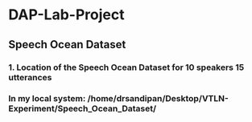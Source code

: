 # DAP-Lab-Project
## Speech Ocean Dataset
### 1. Location of the Speech Ocean Dataset for 10 speakers 15 utterances 
### In my local system: /home/drsandipan/Desktop/VTLN-Experiment/Speech_Ocean_Dataset/
